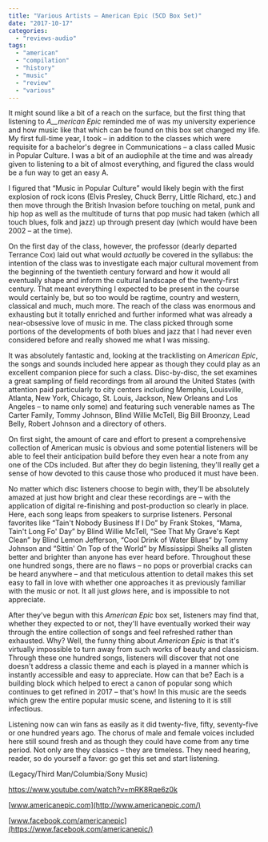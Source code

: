 ```yaml
---
title: "Various Artists – American Epic (5CD Box Set)"
date: "2017-10-17"
categories: 
  - "reviews-audio"
tags: 
  - "american"
  - "compilation"
  - "history"
  - "music"
  - "review"
  - "various"
---
```


It might sound like a bit of a reach on the surface, but the first thing that listening to _A__merican Epic_ reminded me of was my university experience and how music like that which can be found on this box set changed my life. My first full-time year, I took – in addition to the classes which were requisite for a bachelor's degree in Communications – a class called Music in Popular Culture. I was a bit of an audiophile at the time and was already given to listening to a bit of almost everything, and figured the class would be a fun way to get an easy A.

I figured that “Music in Popular Culture” would likely begin with the first explosion of rock icons (Elvis Presley, Chuck Berry, Little Richard, etc.) and then move through the British Invasion before touching on metal, punk and hip hop as well as the multitude of turns that pop music had taken (which all touch blues, folk and jazz) up through present day (which would have been 2002 – at the time).

On the first day of the class, however, the professor (dearly departed Terrance Cox) laid out what would _actually_ be covered in the syllabus: the intention of the class was to investigate each major cultural movement from the beginning of the twentieth century forward and how it would all eventually shape and inform the cultural landscape of the twenty-first century. That meant everything I expected to be present in the course would certainly be, but so too would be ragtime, country and western, classical and much, much more. The reach of the class was enormous and exhausting but it totally enriched and further informed what was already a near-obsessive love of music in me. The class picked through some portions of the developments of both blues and jazz that I had never even considered before and really showed me what I was missing.

It was absolutely fantastic and, looking at the tracklisting on _American Epic_, the songs and sounds included here appear as though they could play as an excellent companion piece for such a class. Disc-by-disc, the set examines a great sampling of field recordings from all around the United States (with attention paid particularly to city centers including Memphis, Louisville, Atlanta, New York, Chicago, St. Louis, Jackson, New Orleans and Los Angeles – to name only some) and featuring such venerable names as The Carter Family, Tommy Johnson, Blind Willie McTell, Big Bill Broonzy, Lead Belly, Robert Johnson and a directory of others.

On first sight, the amount of care and effort to present a comprehensive collection of American music is obvious and some potential listeners will be able to feel their anticipation build before they even hear a note from any one of the CDs included. But after they do begin listening, they'll really get a sense of how devoted to this cause those who produced it must have been.

No matter which disc listeners choose to begin with, they'll be absolutely amazed at just how bright and clear these recordings are – with the application of digital re-finishing and post-production so clearly in place. Here, each song leaps from speakers to surprise listeners. Personal favorites like “Tain't Nobody Business If I Do” by Frank Stokes, “Mama, Tain't Long Fo' Day” by Blind Willie McTell, “See That My Grave's Kept Clean” by Blind Lemon Jefferson, “Cool Drink of Water Blues” by Tommy Johnson and “Sittin' On Top of the World” by Mississippi Sheiks all glisten better and brighter than anyone has ever heard before. Throughout these one hundred songs, there are no flaws – no pops or proverbial cracks can be heard anywhere – and that meticulous attention to detail makes this set easy to fall in love with whether one approaches it as previously familiar with the music or not. It all just _glows_ here, and is impossible to not appreciate.

After they've begun with this _American Epic_ box set, listeners may find that, whether they expected to or not, they'll have eventually worked their way through the entire collection of songs and feel refreshed rather than exhausted. Why? Well, the funny thing about _American Epic_ is that it's virtually impossible to turn away from such works of beauty and classicism. Through these one hundred songs, listeners will discover that not one doesn't address a classic theme and each is played in a manner which is instantly accessible and easy to appreciate. How can that be? Each is a building block which helped to erect a canon of popular song which continues to get refined in 2017 – that's how! In this music are the seeds which grew the entire popular music scene, and listening to it is still infectious.

Listening now can win fans as easily as it did twenty-five, fifty, seventy-five or one hundred years ago. The chorus of male and female voices included here still sound fresh and as though they could have come from any time period. Not only are they classics – they are timeless. They need hearing, reader, so do yourself a favor: go get this set and start listening.

(Legacy/Third Man/Columbia/Sony Music)

https://www.youtube.com/watch?v=mRK8Rqe6z0k

[www.americanepic.com](http://www.americanepic.com/)

[www.facebook.com/americanepic](https://www.facebook.com/americanepic/)
